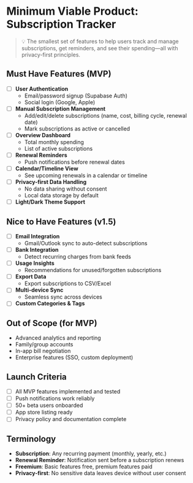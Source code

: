 # Minimum Viable Product: Subscription Tracker

> 💡 The smallest set of features to help users track and manage subscriptions, get reminders, and see their spending—all with privacy-first principles.

## Must Have Features (MVP)
- [ ] **User Authentication**
  - Email/password signup (Supabase Auth)
  - Social login (Google, Apple)
- [ ] **Manual Subscription Management**
  - Add/edit/delete subscriptions (name, cost, billing cycle, renewal date)
  - Mark subscriptions as active or cancelled
- [ ] **Overview Dashboard**
  - Total monthly spending
  - List of active subscriptions
- [ ] **Renewal Reminders**
  - Push notifications before renewal dates
- [ ] **Calendar/Timeline View**
  - See upcoming renewals in a calendar or timeline
- [ ] **Privacy-first Data Handling**
  - No data sharing without consent
  - Local data storage by default
- [ ] **Light/Dark Theme Support**

## Nice to Have Features (v1.5)
- [ ] **Email Integration**
  - Gmail/Outlook sync to auto-detect subscriptions
- [ ] **Bank Integration**
  - Detect recurring charges from bank feeds
- [ ] **Usage Insights**
  - Recommendations for unused/forgotten subscriptions
- [ ] **Export Data**
  - Export subscriptions to CSV/Excel
- [ ] **Multi-device Sync**
  - Seamless sync across devices
- [ ] **Custom Categories & Tags**

## Out of Scope (for MVP)
- Advanced analytics and reporting
- Family/group accounts
- In-app bill negotiation
- Enterprise features (SSO, custom deployment)

## Launch Criteria
- [ ] All MVP features implemented and tested
- [ ] Push notifications work reliably
- [ ] 50+ beta users onboarded
- [ ] App store listing ready
- [ ] Privacy policy and documentation complete

## Terminology
- **Subscription**: Any recurring payment (monthly, yearly, etc.)
- **Renewal Reminder**: Notification sent before a subscription renews
- **Freemium**: Basic features free, premium features paid
- **Privacy-first**: No sensitive data leaves device without user consent
